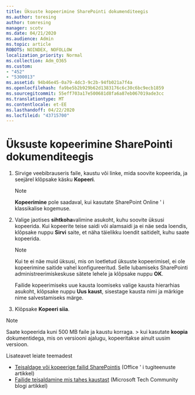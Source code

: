 ```yaml
---
title: Üksuste kopeerimine SharePointi dokumenditeegis
ms.author: toresing
author: tomresing
manager: scotv
ms.date: 04/21/2020
ms.audience: Admin
ms.topic: article
ROBOTS: NOINDEX, NOFOLLOW
localization_priority: Normal
ms.collection: Adm_O365
ms.custom:
- "452"
- "5300013"
ms.assetid: 94b46e45-0a79-4dc3-9c2b-94fb021a7f4a
ms.openlocfilehash: fa9be5b2b929b62d1383176c6c30c6bc9ecb1859
ms.sourcegitcommit: 55eff703a17e500681d8fa6a87eb067019ade3cc
ms.translationtype: MT
ms.contentlocale: et-EE
ms.lasthandoff: 04/22/2020
ms.locfileid: "43715700"
---
```

# <a name="copy-items-in-a-sharepoint-document-library"></a>Üksuste kopeerimine SharePointi dokumenditeegis

1. Sirvige veebibrauseris faile, kaustu või linke, mida soovite kopeerida, ja seejärel klõpsake käsku **Kopeeri**.

    > [!NOTE]
    > **Kopeerimine** pole saadaval, kui kasutate SharePoint Online ' i klassikalise kogemuse.
  
2. Valige jaotises **sihtkoha**valimine asukoht, kuhu soovite üksusi kopeerida. Kui kopeerite teise saidi või alamsaidi ja ei näe seda loendis, klõpsake nuppu **Sirvi** saite, et näha täielikku loendit saitidelt, kuhu saate kopeerida.

    > [!NOTE]
    > Kui te ei näe muid üksusi, mis on loetletud üksuste kopeerimisel, ei ole kopeerimine saitide vahel konfigureeritud. Selle lubamiseks SharePointi administreerimiskeskuse sätete lehele ja klõpsake nuppu **OK**.
  
    Failide kopeerimiseks uue kausta loomiseks valige kausta hierarhias asukoht, klõpsake nuppu **Uus kaust**, sisestage kausta nimi ja märkige nime salvestamiseks märge.

3. Klõpsake **Kopeeri siia**.

> [!NOTE]
> Saate kopeerida kuni 500 MB faile ja kaustu korraga. > kui kasutate **koopia** dokumentidega, mis on versiooni ajalugu, kopeeritakse ainult uusim versioon.
  
Lisateavet leiate teemadest

 - [Teisaldage või kopeerige failid SharePointis](https://support.office.com/article/move-or-copy-files-in-sharepoint-00e2f483-4df3-46be-a861-1f5f0c1a87bc) (Office ' i tugiteenuste artikkel)
 - [Failide teisaldamine mis tahes kaustast](https://techcommunity.microsoft.com/t5/Microsoft-SharePoint-Blog/Now-move-files-anywhere-in-Office-365-SharePoint-and-OneDrive/ba-p/146973) (Microsoft Tech Community blogi artikkel)   